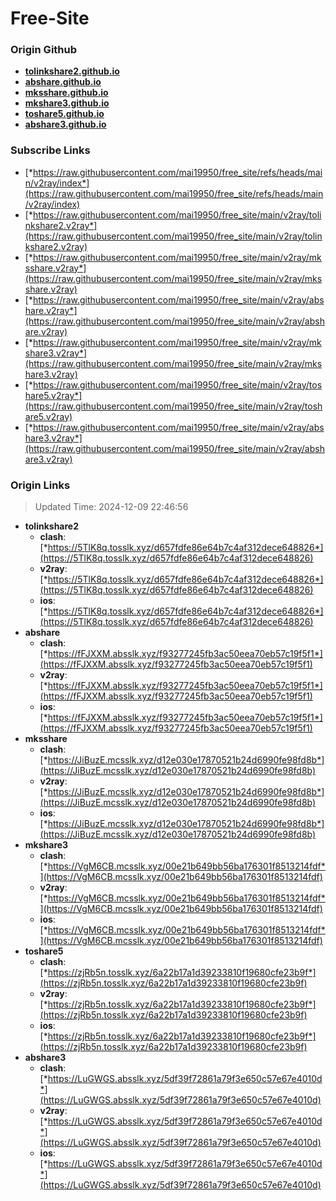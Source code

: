 # Free-Site

### Origin Github

- [**tolinkshare2.github.io**](https://github.com/tolinkshare2/tolinkshare2.github.io)
- [**abshare.github.io**](https://github.com/abshare/abshare.github.io)
- [**mksshare.github.io**](https://github.com/mksshare/mksshare.github.io)
- [**mkshare3.github.io**](https://github.com/mkshare3/mkshare3.github.io)
- [**toshare5.github.io**](https://github.com/toshare5/toshare5.github.io)
- [**abshare3.github.io**](https://github.com/abshare3/abshare3.github.io)

### Subscribe Links

- [*https://raw.githubusercontent.com/mai19950/free_site/refs/heads/main/v2ray/index*](https://raw.githubusercontent.com/mai19950/free_site/refs/heads/main/v2ray/index)
- [*https://raw.githubusercontent.com/mai19950/free_site/main/v2ray/tolinkshare2.v2ray*](https://raw.githubusercontent.com/mai19950/free_site/main/v2ray/tolinkshare2.v2ray)
- [*https://raw.githubusercontent.com/mai19950/free_site/main/v2ray/mksshare.v2ray*](https://raw.githubusercontent.com/mai19950/free_site/main/v2ray/mksshare.v2ray)
- [*https://raw.githubusercontent.com/mai19950/free_site/main/v2ray/abshare.v2ray*](https://raw.githubusercontent.com/mai19950/free_site/main/v2ray/abshare.v2ray)
- [*https://raw.githubusercontent.com/mai19950/free_site/main/v2ray/mkshare3.v2ray*](https://raw.githubusercontent.com/mai19950/free_site/main/v2ray/mkshare3.v2ray)
- [*https://raw.githubusercontent.com/mai19950/free_site/main/v2ray/toshare5.v2ray*](https://raw.githubusercontent.com/mai19950/free_site/main/v2ray/toshare5.v2ray)
- [*https://raw.githubusercontent.com/mai19950/free_site/main/v2ray/abshare3.v2ray*](https://raw.githubusercontent.com/mai19950/free_site/main/v2ray/abshare3.v2ray)

### Origin Links

> Updated Time: 2024-12-09 22:46:56

- **tolinkshare2**
  - **clash**: [*https://5TlK8q.tosslk.xyz/d657fdfe86e64b7c4af312dece648826*](https://5TlK8q.tosslk.xyz/d657fdfe86e64b7c4af312dece648826)
  - **v2ray**: [*https://5TlK8q.tosslk.xyz/d657fdfe86e64b7c4af312dece648826*](https://5TlK8q.tosslk.xyz/d657fdfe86e64b7c4af312dece648826)
  - **ios**: [*https://5TlK8q.tosslk.xyz/d657fdfe86e64b7c4af312dece648826*](https://5TlK8q.tosslk.xyz/d657fdfe86e64b7c4af312dece648826)
- **abshare**
  - **clash**: [*https://fFJXXM.absslk.xyz/f93277245fb3ac50eea70eb57c19f5f1*](https://fFJXXM.absslk.xyz/f93277245fb3ac50eea70eb57c19f5f1)
  - **v2ray**: [*https://fFJXXM.absslk.xyz/f93277245fb3ac50eea70eb57c19f5f1*](https://fFJXXM.absslk.xyz/f93277245fb3ac50eea70eb57c19f5f1)
  - **ios**: [*https://fFJXXM.absslk.xyz/f93277245fb3ac50eea70eb57c19f5f1*](https://fFJXXM.absslk.xyz/f93277245fb3ac50eea70eb57c19f5f1)
- **mksshare**
  - **clash**: [*https://JiBuzE.mcsslk.xyz/d12e030e17870521b24d6990fe98fd8b*](https://JiBuzE.mcsslk.xyz/d12e030e17870521b24d6990fe98fd8b)
  - **v2ray**: [*https://JiBuzE.mcsslk.xyz/d12e030e17870521b24d6990fe98fd8b*](https://JiBuzE.mcsslk.xyz/d12e030e17870521b24d6990fe98fd8b)
  - **ios**: [*https://JiBuzE.mcsslk.xyz/d12e030e17870521b24d6990fe98fd8b*](https://JiBuzE.mcsslk.xyz/d12e030e17870521b24d6990fe98fd8b)
- **mkshare3**
  - **clash**: [*https://VgM6CB.mcsslk.xyz/00e21b649bb56ba176301f8513214fdf*](https://VgM6CB.mcsslk.xyz/00e21b649bb56ba176301f8513214fdf)
  - **v2ray**: [*https://VgM6CB.mcsslk.xyz/00e21b649bb56ba176301f8513214fdf*](https://VgM6CB.mcsslk.xyz/00e21b649bb56ba176301f8513214fdf)
  - **ios**: [*https://VgM6CB.mcsslk.xyz/00e21b649bb56ba176301f8513214fdf*](https://VgM6CB.mcsslk.xyz/00e21b649bb56ba176301f8513214fdf)
- **toshare5**
  - **clash**: [*https://zjRb5n.tosslk.xyz/6a22b17a1d39233810f19680cfe23b9f*](https://zjRb5n.tosslk.xyz/6a22b17a1d39233810f19680cfe23b9f)
  - **v2ray**: [*https://zjRb5n.tosslk.xyz/6a22b17a1d39233810f19680cfe23b9f*](https://zjRb5n.tosslk.xyz/6a22b17a1d39233810f19680cfe23b9f)
  - **ios**: [*https://zjRb5n.tosslk.xyz/6a22b17a1d39233810f19680cfe23b9f*](https://zjRb5n.tosslk.xyz/6a22b17a1d39233810f19680cfe23b9f)
- **abshare3**
  - **clash**: [*https://LuGWGS.absslk.xyz/5df39f72861a79f3e650c57e67e4010d*](https://LuGWGS.absslk.xyz/5df39f72861a79f3e650c57e67e4010d)
  - **v2ray**: [*https://LuGWGS.absslk.xyz/5df39f72861a79f3e650c57e67e4010d*](https://LuGWGS.absslk.xyz/5df39f72861a79f3e650c57e67e4010d)
  - **ios**: [*https://LuGWGS.absslk.xyz/5df39f72861a79f3e650c57e67e4010d*](https://LuGWGS.absslk.xyz/5df39f72861a79f3e650c57e67e4010d)
